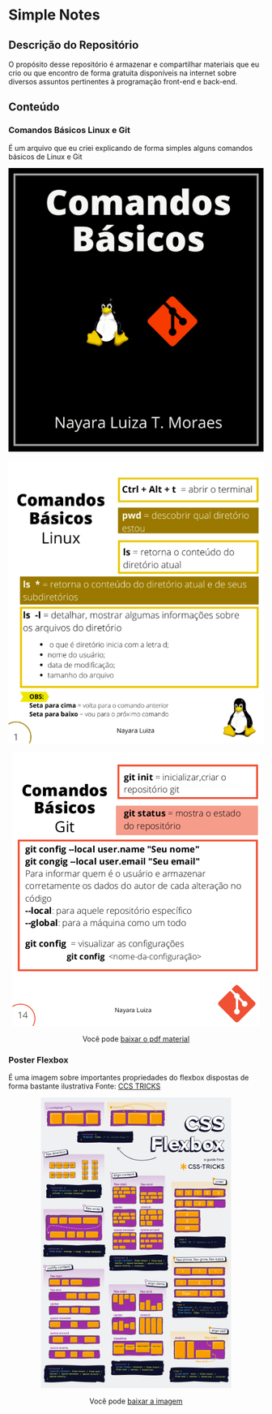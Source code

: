 # Simple Notes 

## Descrição do Repositório
O propósito desse repositório é armazenar e compartilhar materiais que eu crio ou que encontro de forma gratuita disponíveis na internet sobre diversos assuntos pertinentes à programação front-end e back-end. 

## Conteúdo 

### Comandos Básicos Linux e Git
É um arquivo que eu criei explicando de forma simples alguns comandos básicos de Linux e Git 

<p align="center"> 
  <img src="/images/1.png" />
</p>

<p align="center"> 
  <img src="/images/2.png" />
</p>

<p align="center"> 
  <img src="/images/3.png" />
</p>

<p align="center"> 
  Você pode <a href="https://github.com/nalutm/simple-notes/blob/master/comandos-basicos-linux-git.pdf">baixar o pdf material</a>
</p>



### Poster Flexbox 
É uma imagem sobre importantes propriedades do flexbox dispostas de forma bastante ilustrativa
Fonte: [CCS TRICKS](https://css-tricks.com/snippets/css/a-guide-to-flexbox/#top-of-site)

<p align="center"> 
  <img src="/images/css-flexbox-poster.png" />
</p>

<p align="center"> 
  Você pode <a href="https://github.com/nalutm/simple-notes/blob/master/images/css-flexbox-poster.png">baixar a imagem</a>
</p>


